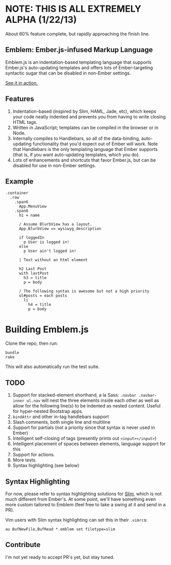 # NOTE: THIS IS ALL EXTREMELY ALPHA (1/22/13)

About 60% feature complete, but rapidly approaching the finish line.

## Emblem: Ember.js-infused Markup Language

Emblem.js is an indentation-based templating language that supports
Ember.js's auto-updating templates and offers lots of Ember-targeting
syntactic sugar that can be disabled in non-Ember settings.

[See it in action.](http://jsfiddle.net/machty/u6nVt/2/)

## Features

1. Indentation-based (inspired by Slim, HAML, Jade, etc), which keeps
   your code neatly indented and prevents you from having to write
   closing HTML tags.
1. Written in JavaScript; templates can be compiled in the browser or in
   Node. 
1. Internally compiles to Handlebars, so all of the data-binding,
   auto-updating functionality that you'd expect out of Ember will work.
   Note that Handlebars is the only templating language that Ember
   supports (that is, if you want auto-updating templates, which you
   do).
1. Lots of enhancements and shortcuts that favor Ember.js, but can be
   disabled for use in non-Ember settings.

## Example

```emblem
.container
  .row
    .span6
      App.MenuView
    .span6
      h1 = name
 
      / Assume BlurbView has a layout. 
      App.BlurbView == wysiwyg_description
 
      if loggedIn
        p User is logged in!
      else
        p User ain't logged in!

      | Text without an html element
 
      h2 Last Post
      with lastPost
        h3 = title
        p = body
 
      / The following syntax is awesome but not a high priority
      ul#posts = each posts
        li
          h4 = title
          p = body
```

# Building Emblem.js

Clone the repo, then run:

```
bundle
rake
```

This will also automatically run the test suite. 

## TODO

1. Support for stacked-element shorthand, a la Sass: `.navbar .navbar-inner ul.nav` 
   will nest the three elements inside each other as well as allow 
   for the following line(s) to be indented as nested content. 
   Useful for hyper-nested Bootstrap apps.
1. `bindAttr` and other in-tag handlebars support
1. Slash comments, both single line and multiline
1. Support for partials (not a priority since that syntax is never used in Ember)
1. Intelligent self-closing of tags (presently prints out `<input></input>`)
1. Intelligent placement of spaces between elements, language support
   for this
1. Support for actions.
1. More tests.
1. Syntax highlighting (see below)

## Syntax Highlighting

For now, please refer to syntax highlighting solutions for
[Slim](http://slim-lang.com/), which is not much different
from Ember's. At some point, we'll have something even more
custom tailored to Emblem (feel free to take a swing at it
and send in a PR).

Vim users with Slim syntax highlighting can set this in
their `.vimrc`s:

```
au BufNewFile,BufRead *.emblem set filetype=slim
```

## Contribute

I'm not yet ready to accept PR's yet, but stay tuned.
